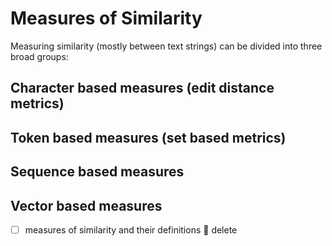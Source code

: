 # Measures of Similarity

Measuring similarity (mostly between text strings) can be divided into three broad groups:

## Character based measures (edit distance metrics)

## Token based measures (set based metrics)

## Sequence based measures

## Vector based measures


- [ ] measures of similarity and their definitions 🏁 delete 